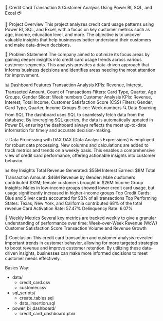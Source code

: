 🚀 Credit Card Transaction & Customer Analysis Using Power BI, SQL, and Excel 💳

🔎 Project Overview
This project analyzes credit card usage patterns using Power BI, SQL, and Excel, with a focus on key customer metrics such as age, income, education level, and more. The objective is to uncover valuable insights that help businesses better understand their customers and make data-driven decisions.

🎯 Problem Statement
The company aimed to optimize its focus areas by gaining deeper insights into credit card usage trends across various customer segments. This analysis provides a data-driven approach that informs business decisions and identifies areas needing the most attention for improvement.

📊 Dashboard Features
Transaction Analysis
KPIs: Revenue, Interest, Transacted Amount, Count of Transactions
Filters: Card Type, Quarter, Age Groups, Gender
Slicer: Week numbers
Customer Analysis
KPIs: Revenue, Interest, Total Income, Customer Satisfaction Score (CSS)
Filters: Gender, Card Type, Quarter, Income Groups
Slicer: Week numbers
🔍 Data Sourcing from SQL
The dashboard uses SQL to seamlessly fetch data from the database. By leveraging SQL queries, the data is automatically updated in Power BI, ensuring the dashboard always reflects the most up-to-date information for timely and accurate decision-making.

💡 Data Processing with DAX
DAX (Data Analysis Expressions) is employed for robust data processing. New columns and calculations are added to track metrics and trends on a weekly basis. This enables a comprehensive view of credit card performance, offering actionable insights into customer behavior.

📊 Key Insights
Total Revenue Generated: $55M
Interest Earned: $8M
Total Transaction Amount: $46M
Revenue by Gender: Male customers contributed $31M; female customers brought in $26M
Income Group Insights: Males in low-income groups showed lower credit card usage, but usage significantly increased in higher-income groups
Top Credit Cards: Blue and Silver cards accounted for 93% of all transactions
Top Performing States: Texas, New York, and California contributed 68% of the total revenue
Card Activation Rate: 57.47%
Delinquency Rate: 6.07%

📅 Weekly Metrics
Several key metrics are tracked weekly to give a granular understanding of performance over time:
Week-over-Week Revenue (WoW)
Customer Satisfaction Score
Transaction Volume and Revenue Growth

🎯 Conclusion
This credit card transaction and customer analysis revealed important trends in customer behavior, allowing for more targeted strategies to boost revenue and improve customer retention. By utilizing these data-driven insights, businesses can make more informed decisions to meet customer needs effectively.


Basics Way:

- data/
  - credit_card.csv
  - customer.csv
- sql_scripts/
  - create_tables.sql
  - data_insertion.sql
- power_bi_dashboard/
  - credit_card_dashboard.pbix
